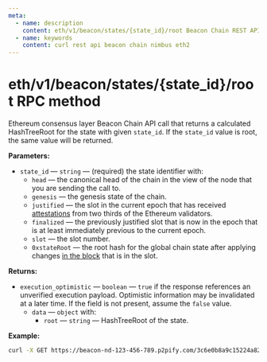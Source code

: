 ```yaml
---
meta:
  - name: description
    content: eth/v1/beacon/states/{state_id}/root Beacon Chain REST API call details and examples.
  - name: keywords
    content: curl rest api beacon chain nimbus eth2
---
```


# eth/v1/beacon/states/{state_id}/root RPC method

Ethereum consensus layer Beacon Chain API call that returns a calculated HashTreeRoot for the state with given `state_id`. If the `state_id` value is root, the same value will be returned.

**Parameters:**

* `state_id` — `string` — (required) the state identifier with:
  * `head` — the canonical head of the chain in the view of the node that you are sending the call to.
  * `genesis` — the genesis state of the chain.
  * `justified` — the slot in the current epoch that has received [attestations](https://ethereum.org/en/developers/docs/consensus-mechanisms/pos/attestations/) from two thirds of the Ethereum validators.
  * `finalized` — the previously justified slot that is now in the epoch that is at least immediately previous to the current epoch.
  * `slot` — the slot number.
  * `0xstateRoot` — the root hash for the global chain state after applying changes [in the block](https://ethereum.org/en/developers/docs/blocks/) that is in the slot.

**Returns:**

* `execution_optimistic` — `boolean` — `true` if the response references an unverified execution payload. Optimistic information may be invalidated at a later time. If the field is not present, assume the `false` value.
  * `data` — `object` with:
    * `root` — `string` — HashTreeRoot of the state.

**Example:**

``` sh
curl -X GET https://beacon-nd-123-456-789.p2pify.com/3c6e0b8a9c15224a8228b9a98ca1531d/eth/v1/beacon/states/finalized/root
```
